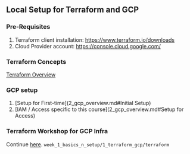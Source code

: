## Local Setup for Terraform and GCP

### Pre-Requisites
1. Terraform client installation: https://www.terraform.io/downloads
2. Cloud Provider account: https://console.cloud.google.com/ 

### Terraform Concepts
[Terraform Overview](1_terraform_overview.md)

### GCP setup

1. [Setup for First-time](2_gcp_overview.md#Initial Setup)
2. [IAM / Access specific to this course](2_gcp_overview.md#Setup for Access)

### Terraform Workshop for GCP Infra
Continue [here](terraform).
`week_1_basics_n_setup/1_terraform_gcp/terraform`
